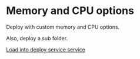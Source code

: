 # Memory and CPU options

Deploy with custom memory and CPU options.

Also, deploy a sub folder.

[Load into deploy service service](https://deployservice-snlfhdf5oa-km.a.run.app/)
